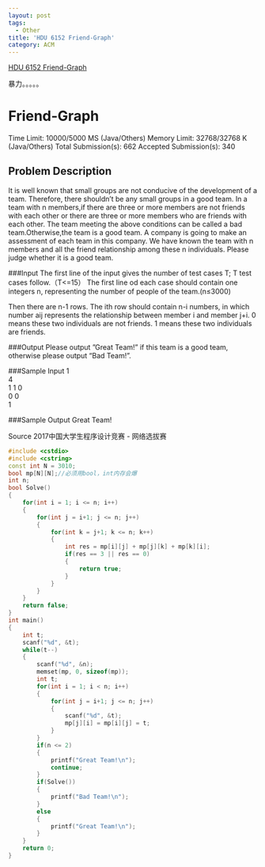 ```yaml
---
layout: post
tags:
  - Other
title: 'HDU 6152 Friend-Graph'
category: ACM
---
```


[HDU 6152 Friend-Graph](http://acm.hdu.edu.cn/showproblem.php?pid=6152)

暴力。。。。。

<!--more-->


# Friend-Graph

Time Limit: 10000/5000 MS (Java/Others)    Memory Limit: 32768/32768 K (Java/Others)
Total Submission(s): 662    Accepted Submission(s): 340


## Problem Description
It is well known that small groups are not conducive of the development of a team. Therefore, there shouldn’t be any small groups in a good team.
In a team with n members,if there are three or more members are not friends with each other or there are three or more members who are friends with each other. The team meeting the above conditions can be called a bad team.Otherwise,the team is a good team.
A company is going to make an assessment of each team in this company. We have known the team with n members and all the friend relationship among these n individuals. Please judge whether it is a good team.
 

###Input
The first line of the input gives the number of test cases T; T test cases follow.（T<=15）
The first line od each case should contain one integers n, representing the number of people of the team.(n≤3000)

Then there are n-1 rows. The ith row should contain n-i numbers, in which number aij represents the relationship between member i and member j+i. 0 means these two individuals are not friends. 1 means these two individuals are friends.
 

###Output
Please output ”Great Team!” if this team is a good team, otherwise please output “Bad Team!”.
 

###Sample Input
1<br>
4<br>
1 1 0<br>
0 0<br>
1<br>
 

###Sample Output
Great Team!
 

Source
2017中国大学生程序设计竞赛 - 网络选拔赛



```c++
#include <cstdio>
#include <cstring>
const int N = 3010;
bool mp[N][N];//必须用bool，int内存会爆
int n;
bool Solve()
{
    for(int i = 1; i <= n; i++)
    {
        for(int j = i+1; j <= n; j++)
        {
            for(int k = j+1; k <= n; k++)
            {
                int res = mp[i][j] + mp[j][k] + mp[k][i];
                if(res == 3 || res == 0)
                {
                    return true;
                }
            }
        }
    }
    return false;
}
int main()
{
    int t;
    scanf("%d", &t);
    while(t--)
    {
        scanf("%d", &n);
        memset(mp, 0, sizeof(mp));
        int t;
        for(int i = 1; i < n; i++)
        {
            for(int j = i+1; j <= n; j++)
            {
                scanf("%d", &t);
                mp[j][i] = mp[i][j] = t;
            }
        }
        if(n <= 2)
        {
            printf("Great Team!\n");
            continue;
        }
        if(Solve())
        {
            printf("Bad Team!\n");
        }
        else
        {    
            printf("Great Team!\n");
        }
    }
    return 0;
}
```


